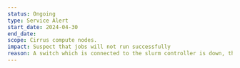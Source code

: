 ```yaml
---
status: Ongoing
type: Service Alert
start_date: 2024-04-30  
end_date:  
scope: Cirrus compute nodes.  
impact: Suspect that jobs will not run successfully 
reason: A switch which is connected to the slurm controller is down, this is causing lots of hangs on all nodes. Systems team are investigating but it may mean that all running jobs have failed. 
---
```

